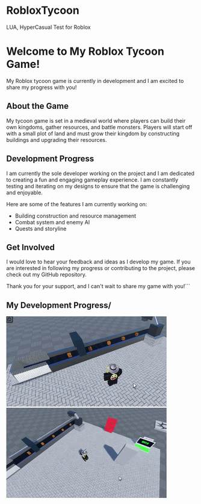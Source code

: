 # RobloxTycoon
LUA, HyperCasual Test for Roblox

# Welcome to My Roblox Tycoon Game!

My Roblox tycoon game is currently in development and I am excited to share my progress with you! 

## About the Game

My tycoon game is set in a medieval world where players can build their own kingdoms, gather resources, and battle monsters. Players will start off with a small plot of land and must grow their kingdom by constructing buildings and upgrading their resources.

## Development Progress

I am currently the sole developer working on the project and I am dedicated to creating a fun and engaging gameplay experience. I am constantly testing and iterating on my designs to ensure that the game is challenging and enjoyable.

Here are some of the features I am currently working on:

- Building construction and resource management
- Combat system and enemy AI
- Quests and storyline

## Get Involved

I would love to hear your feedback and ideas as I develop my game. If you are interested in following my progress or contributing to the project, please check out my GitHub repository.

Thank you for your support, and I can't wait to share my game with you!```


## My Development Progress/


![ConveyorGif](gifs/ConveyorGif.gif)
![OverviewGif](gifs/TycoonOverview.gif)




